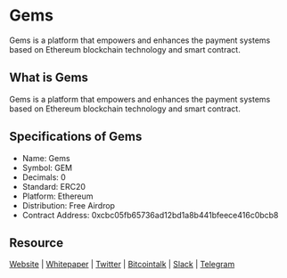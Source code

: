 # Gems
Gems is a platform that empowers and enhances the payment systems based on Ethereum blockchain technology and smart contract.

## What is Gems
Gems is a platform that empowers and enhances the payment systems based on Ethereum blockchain technology and smart contract.

## Specifications of Gems
* Name: Gems
* Symbol: GEM
* Decimals: 0
* Standard: ERC20 
* Platform: Ethereum
* Distribution: Free Airdrop
* Contract Address: 0xcbc05fb65736ad12bd1a8b441bfeece416c0bcb8
## Resource
[Website](https://gemstoken.net/) | [Whitepaper](https://gemstoken.net/whitepaper.pdf) | [Twitter](https://twitter.com/GemsTokens)  | [Bitcointalk](https://https://bitcointalk.org/index.php?topic=5052949.0) | [Slack](https://gemstokens.slack.com) | [Telegram](https://t.me/gemstokens)
